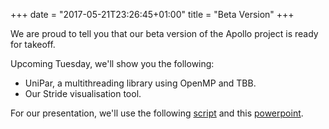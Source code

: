+++
date = "2017-05-21T23:26:45+01:00"
title = "Beta Version"
+++

We are proud to tell you that our beta version of the Apollo project is ready for takeoff.

<!--more-->

Upcoming Tuesday, we'll show you the following:

- UniPar, a multithreading library using OpenMP and TBB.
- Our Stride visualisation tool.

For our presentation, we'll use the following [script](/pdfs/Draaiboek.pdf)
and this [powerpoint](/pdfs/PowerPoint.pdf).